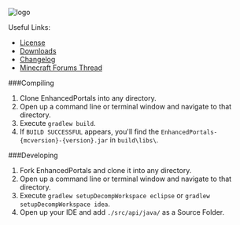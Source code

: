 ![logo](http://mods.atomicbase.com/enhancedportals/forum_files/ep_banner.png)

Useful Links:
* [License](docs/LICENSE)
* [Downloads](http://www.curse.com/mc-mods/minecraft/225921-enhanced-portals-3#t1:other-downloads)
* [Changelog](docs/changelog/)
* [Minecraft Forums Thread](http://www.minecraftforum.net/forums/mapping-and-modding/minecraft-mods/1292751)


###Compiling

1. Clone EnhancedPortals into any directory.
2. Open up a command line or terminal window and navigate to that directory.
3. Execute `gradlew build`.
4. If `BUILD SUCCESSFUL` appears, you'll find the `EnhancedPortals-{mcversion}-{version}.jar` in `build\libs\`.


###Developing

1. Fork EnhancedPortals and clone it into any directory.
2. Open up a command line or terminal window and navigate to that directory.
3. Execute `gradlew setupDecompWorkspace eclipse` or `gradlew setupDecompWorkspace idea`.
4. Open up your IDE and add `./src/api/java/` as a Source Folder.